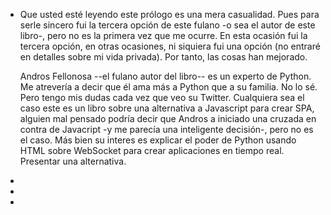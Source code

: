 - Que usted esté leyendo este prólogo es una mera casualidad. Pues para serle sincero fui la tercera opción de este fulano -o sea el autor de este libro-, pero no es la primera vez que me ocurre. En esta ocasión fui la tercera opción, en otras ocasiones, ni siquiera fui una opción  (no entraré en detalles sobre mi vida privada). Por tanto, las cosas han mejorado.
  
  Andros Fellonosa --el fulano autor del libro-- es un experto de Python. Me atrevería a decir que él ama más a Python que a su familia. No lo sé. Pero tengo mis dudas cada vez que veo su Twitter. Cualquiera sea el caso este es un libro sobre una alternativa a Javascript para crear SPA,  alguien mal pensado podría decir que Andros a iniciado una cruzada en contra de Javacript -y me parecía una inteligente decisión-, pero no es el caso. Más bien su interes es explicar el poder de Python usando HTML sobre WebSocket para crear aplicaciones en tiempo real. Presentar una alternativa.
-
-
-